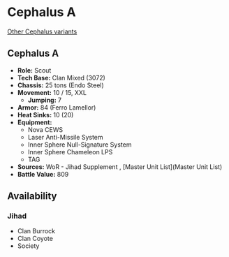 # Cephalus A 

[Other Cephalus variants](../cephalus.md) 

## Cephalus A 

- **Role:** Scout 
- **Tech Base:** Clan Mixed (3072) 
- **Chassis:** 25 tons (Endo Steel) 
- **Movement:** 10 / 15, XXL 
  - **Jumping:** 7 
- **Armor:** 84 (Ferro Lamellor) 
- **Heat Sinks:** 10 (20) 
- **Equipment:** 
  - Nova CEWS 
  - Laser Anti-Missile System 
  - Inner Sphere Null-Signature System 
  - Inner Sphere Chameleon LPS 
  - TAG 
- **Sources:** WoR - Jihad Supplement , [Master Unit List](Master Unit List) 
- **Battle Value:** 809 

## Availability 

### Jihad 

- Clan Burrock 
- Clan Coyote 
- Society 

